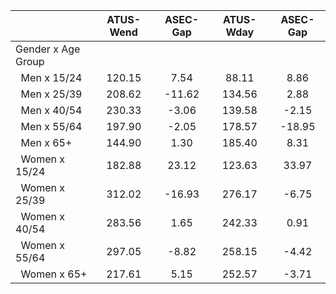 
|                      |    ATUS-Wend |     ASEC-Gap |    ATUS-Wday |     ASEC-Gap |
| -------------------- | :----------: | :----------: | :----------: | :----------: |
| Gender x Age Group   |              |              |              |              |
| &nbsp;&nbsp;Men x 15/24 |       120.15 |         7.54 |        88.11 |         8.86 |
| &nbsp;&nbsp;Men x 25/39 |       208.62 |       -11.62 |       134.56 |         2.88 |
| &nbsp;&nbsp;Men x 40/54 |       230.33 |        -3.06 |       139.58 |        -2.15 |
| &nbsp;&nbsp;Men x 55/64 |       197.90 |        -2.05 |       178.57 |       -18.95 |
| &nbsp;&nbsp;Men x 65+ |       144.90 |         1.30 |       185.40 |         8.31 |
| &nbsp;&nbsp;Women x 15/24 |       182.88 |        23.12 |       123.63 |        33.97 |
| &nbsp;&nbsp;Women x 25/39 |       312.02 |       -16.93 |       276.17 |        -6.75 |
| &nbsp;&nbsp;Women x 40/54 |       283.56 |         1.65 |       242.33 |         0.91 |
| &nbsp;&nbsp;Women x 55/64 |       297.05 |        -8.82 |       258.15 |        -4.42 |
| &nbsp;&nbsp;Women x 65+ |       217.61 |         5.15 |       252.57 |        -3.71 |

